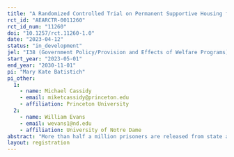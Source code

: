 ```yaml
---
title: "A Randomized Controlled Trial on Permanent Supportive Housing for Individuals Exiting Prison"
rct_id: "AEARCTR-0011260"
rct_id_num: "11260"
doi: "10.1257/rct.11260-1.0"
date: "2023-04-12"
status: "in_development"
jel: "I38 (Government Policy/Provision and Effects of Welfare Programs), R28 (Household Analysis / Government Policy), H00 (Public Economics/General), J01 (Labor Economics/General) "
start_year: "2023-05-01"
end_year: "2030-11-01"
pi: "Mary Kate Batistich"
pi_other:
  1:
    - name: Michael Cassidy
    - email: miketcassidy@princeton.edu
    - affiliation: Princeton University
  2:
    - name: William Evans
    - email: wevans1@nd.edu
    - affiliation: University of Notre Dame
abstract: "More than half a million prisoners are released from state and federal prisons each year. Formerly incarcerated people are nearly ten times more likely to experience homelessness than the general population, and the risk is highest in the first two years after leaving prison. Permanent supportive housing (PSH), a housing first model, provides affordable housing and support services to individuals facing homelessness, without time limits. PSH is a popular strategy for achieving stability and independence among vulnerable populations; there were over 375,000 year-round PSH beds in the United States in 2021. We will conduct and evaluate the first randomized controlled trial (RCT) of PSH for exiting prisoners at risk of homelessness. Through a partnership with the Corporation for Supportive Housing (CSH), a national leader in supportive housing, we will implement the study through two Ohio-based programs, Returning Home Ohio (RHO) and Community Transition Program (CTP). The programs offer the same services but differ in their eligibility criteria: RHO serves exiting prisoners with mental illness or HIV/AIDS, while CTP serves those with substance use disorders. We will measure the impact of PSH on criminal recidivism, housing stability, health, income, and employment. The study will enroll approximately 880 people, of whom 25 percent will be in the treatment group. "
layout: registration
---
```


